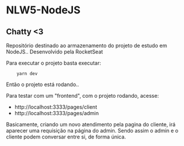 # NLW5-NodeJS

## Chatty <3

Repositório destinado ao armazenamento do projeto de estudo em NodeJS.. Desenvolvido pela RocketSeat


Para executar o projeto basta executar: 

```
    yarn dev
```

Então o projeto está rodando..

Para testar com um "frontend", com o projeto rodando, acesse: 

- http://localhost:3333/pages/client
- http://localhost:3333/pages/admin

Basicamente, criando um novo atendimento pela pagina do cliente, irá aparecer uma requisição na página do admin.
Sendo assim o admin e o cliente podem conversar entre si, de forma única.